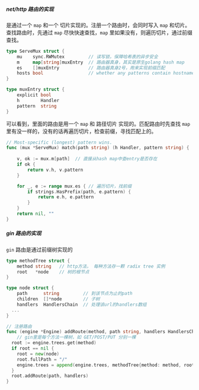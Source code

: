##### net/http 路由的实现

是通过一个 `map` 和一个 切片实现的。注册一个路由时，会同时写入 `map` 和切片。查找路由时，先通过 `map` 尽快快速查找，`map` 里如果没有，则遍历切片，通过前缀查找。

```go
type ServeMux struct {
	mu    sync.RWMutex         // 读写锁，保障哈希表的异步安全
	m     map[string]muxEntry  // 路由器真身，其实是原生golang hash map
	es    []muxEntry           // 路由器真身2号，用来实现前缀匹配
	hosts bool                 // whether any patterns contain hostnames
}

type muxEntry struct {
    explicit bool
    h        Handler
    pattern  string
}
```

可以看到，里面的路由是用一个 `map` 和 路径切片 实现的。匹配路由时先查找 `map` 里有没一样的，没有的话再遍历切片，检查前缀，寻找匹配上的。

```go
// Most-specific (longest) pattern wins.
func (mux *ServeMux) match(path string) (h Handler, pattern string) {
   
	v, ok := mux.m[path]  // 直接从hash map中查entry是否存在
	if ok {
		return v.h, v.pattern
	}

	for _, e := range mux.es { // 遍历切片，找前缀
		if strings.HasPrefix(path, e.pattern) {
			return e.h, e.pattern
		}
	}
	return nil, ""
}
```





##### gin 路由的实现

`gin` 路由是通过前缀树实现的

```go
type methodTree struct {
	method string   // http方法， 每种方法存一颗 radix tree 实例
	root   *node    // 树的根节点
}

type node struct {
	path      string         // 到该节点为止的path
	children  []*node        // 子树
	handlers  HandlersChain  // 处理该url的handlers数组
  ...
}

// 注册路由
func (engine *Engine) addRoute(method, path string, handlers HandlersChain) {
	// gin里是每个方法一棵树，如 GET/POST/PUT 分别一棵
  root := engine.trees.get(method)
  if root == nil {
    root = new(node)
    root.fullPath = "/"
    engine.trees = append(engine.trees, methodTree{method: method, root: root})
  }
  root.addRoute(path, handlers)
}
```

